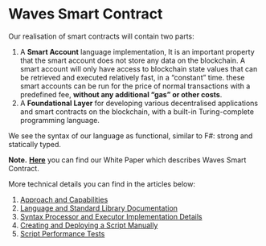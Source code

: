 # Waves Smart Contract

Our realisation of smart contracts will contain two parts:

1. A **Smart Account** language implementation, It is an important property that the smart account does not store any data on the blockchain. A smart account will only have access to blockchain state values that can be retrieved and executed relatively fast, in a “constant” time. these smart accounts can be run for the price of normal transactions with a predefined fee, **without any additional “gas” or other costs**.
2. A **Foundational Layer** for developing various decentralised applications and smart contracts on the blockchain, with a built-in Turing-complete programming language.

We see the syntax of our language as functional, similar to F\#: strong and statically typed.

**Note.** [**Here**](https://wavesplatform.com/files/docs/white_paper_waves_smart_contracts.pdf) you can find our White Paper which describes Waves Smart Contract.

More technical details you can find in the articles below:

1. [Approach and Capabilities](./waves-contracts-language-description/approach-and-capabilities.md)
2. [Language and Standard Library Documentation](waves-contracts-language-description/language-description.md)
3. [Syntax Processor and Executor Implementation Details](waves-contracts-language-description/implementation-details.md)
4. [Creating and Deploying a Script Manually](/technical-details/waves-contracts-language-description/creating-and-deploying-a-script-manually.md)
5. [Script Performance Tests](/technical-details/waves-contracts-language-description/script-performance-tests.md)



